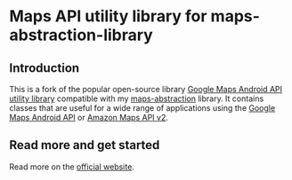 # Maps API utility library for maps-abstraction-library

## Introduction

This is a fork of the popular open-source library [Google Maps Android API utility
library](https://github.com/googlemaps/android-maps-utils) compatible with my
[maps-abstraction](https://github.com/tomquist/android-maps-abstraction) library. It contains
classes that are useful for a wide range of applications using the [Google Maps Android
API](http://developer.android.com/google/play-services/maps.html) or [Amazon Maps
API v2](https://developer.amazon.com/public/apis/experience/maps).

## Read more and get started

Read more on the [official website][official website].

[official website]: http://googlemaps.github.io/android-maps-utils/

